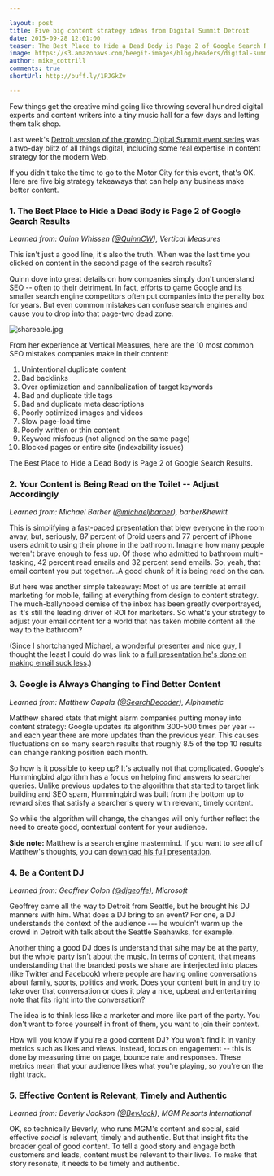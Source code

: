 ```yaml
---

layout: post
title: Five big content strategy ideas from Digital Summit Detroit 
date: 2015-09-28 12:01:00
teaser: The Best Place to Hide a Dead Body is Page 2 of Google Search Results.
image: https://s3.amazonaws.com/beegit-images/blog/headers/digital-summit-detroit.jpg
author: mike_cottrill
comments: true
shortUrl: http://buff.ly/1PJGkZv

---
```

Few things get the creative mind going like throwing several hundred digital experts and content writers into a tiny music hall for a few days and letting them talk shop. 

Last week's <a href="http://digitalsummitdetroit.com" target="_blank">Detroit version of the growing Digital Summit event series</a> was a two-day blitz of all things digital, including some real expertise in content strategy for the modern Web. 

If you didn't take the time to go to the Motor City for this event, that's OK. Here are five big strategy takeaways that can help any business make better content. 

### 1. The Best Place to Hide a Dead Body is Page 2 of Google Search Results
*Learned from: Quinn Whissen (<a href="https://twitter.com/QuinnCW" target="_blank">@QuinnCW</a>), Vertical Measures* 

This isn't just a good line, it's also the truth. When was the last time you clicked on content in the second page of the search results? 

Quinn dove into great details on how companies simply don't understand SEO -- often to their detriment. In fact, efforts to game Google and its smaller search engine competitors often put companies into the penalty box for years. But even common mistakes can confuse search engines and cause you to drop into that page-two dead zone. 

![shareable.jpg](https://ucarecdn.com/016a6a72-70b9-40f1-9f64-89494a119b11/)

From her experience at Vertical Measures, here are the 10 most common SEO mistakes companies make in their content: 

1. Unintentional duplicate content
2. Bad backlinks
3. Over optimization and cannibalization of target keywords 
4. Bad and duplicate title tags 
5. Bad and duplicate meta descriptions 
6. Poorly optimized images and videos 
7. Slow page-load time 
8. Poorly written or thin content 
9. Keyword misfocus (not aligned on the same page) 
10. Blocked pages or entire site (indexability issues) 

<span><a class="tweet-quote">The Best Place to Hide a Dead Body is Page 2 of Google Search Results.</a></span>

### 2. Your Content is Being Read on the Toilet -- Adjust Accordingly
*Learned from: Michael Barber (<a href="https://twitter.com/michaeljbarber" target="_blank">@michaeljbarber</a>), barber&hewitt* 

This is simplifying a fast-paced presentation that blew everyone in the room away, but, seriously, 87 percent of Droid users and 77 percent of iPhone users admit to using their phone in the bathroom. Imagine how many people weren't brave enough to fess up. Of those who admitted to bathroom multi-tasking, 42 percent read emails and 32 percent send emails. So, yeah, that email content you put together...A good chunk of it is being read on the can.

But here was another simple takeaway: Most of us are terrible at email marketing for mobile, failing at everything from design to content strategy. The much-ballyhooed demise of the inbox has been greatly overportrayed, as it's still the leading driver of ROI for marketers. So what's your strategy to adjust your email content for a world that has taken mobile content all the way to the bathroom? 

(Since I shortchanged Michael, a wonderful presenter and nice guy, I thought the least I could do was link to a <a href="http://www.slideshare.net/michaeljbarber/make-email-suck-less-2015-digital-summit-phoenix" target="_blank">full presentation he's done on making email suck less</a>.) 

### 3. Google is Always Changing to Find Better Content
*Learned from: Matthew Capala (<a href="https://twitter.com/SearchDecoder" target="_blank">@SearchDecoder</a>), Alphametic* 

Matthew shared stats that might alarm companies putting money into content strategy: Google updates its algorithm 300-500 times per year -- and each year there are more updates than the previous year. This causes fluctuations on so many search results that roughly 8.5 of the top 10 results can change ranking position each month. 

So how is it possible to keep up? It's actually not that complicated. Google's Hummingbird algorithm has a focus on helping find answers to searcher queries. Unlike previous updates to the algorithm that started to target link building and SEO spam, Hummingbird was built from the bottom up to reward sites that satisfy a searcher's query with relevant, timely content. 

So while the algorithm will change, the changes will only further reflect the need to create good, contextual content for your audience. 

**Side note:** Matthew is a search engine mastermind. If you want to see all of Matthew's thoughts, you can <a href="http://SearchDecoder.com/google-changes-2015" target="_blank">download his full presentation</a>. 

### 4. Be a Content DJ
*Learned from: Geoffrey Colon (<a href="https://twitter.com/djgeoffe" target="_blank">@djgeoffe</a>), Microsoft* 

Geoffrey came all the way to Detroit from Seattle, but he brought his DJ manners with him. What does a DJ bring to an event? For one, a DJ understands the context of the audience --- he wouldn't warm up the crowd in Detroit with talk about the Seattle Seahawks, for example. 

Another thing a good DJ does is understand that s/he may be at the party, but the whole party isn't about the music. In terms of content, that means understanding that the branded posts we share are interjected into places (like Twitter and Facebook) where people are having online conversations about family, sports, politics and work. Does your content butt in and try to take over that conversation or does it play a nice, upbeat and entertaining note that fits right into the conversation? 

<a class="tweet-quote">The idea is to think less like a marketer and more like part of the party.</a>  You don't want to force yourself in front of them, you want to join their context. 

How will you know if you're a good content DJ? You won't find it in vanity metrics such as likes and views. Instead, focus on engagement -- this is done by measuring time on page, bounce rate and responses. These metrics mean that your audience likes what you're playing, so you're on the right track.

### 5. Effective Content is Relevant, Timely and Authentic
*Learned from: Beverly Jackson (<a href="https://twitter.com/BevJack" target="_blank">@BevJack</a>), MGM Resorts International* 

OK, so technically Beverly, who runs MGM's content and social, said effective *social* is relevant, timely and authentic. But that insight fits the broader goal of good content. To tell a good story and engage both customers and leads, content must be relevant to their lives. To make that story resonate, it needs to be timely and authentic. 
